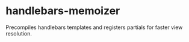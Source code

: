 handlebars-memoizer
===================

Precompiles handlebars templates and registers partials for faster view resolution.